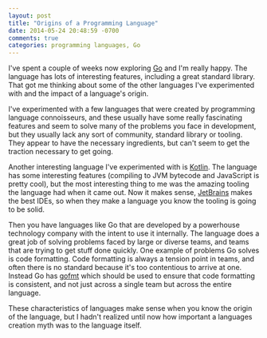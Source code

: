 ```yaml
---
layout: post
title: "Origins of a Programming Language"
date: 2014-05-24 20:48:59 -0700
comments: true
categories: programming languages, Go
---
```

I've spent a couple of weeks now exploring [Go](http://golang.org/) and I'm really happy. The language has lots of 
interesting features, including a great standard library. That got me thinking about some of the other languages I've
experimented with and the impact of a language's origin. 

I've experimented with a few languages that were created by programming language connoisseurs, and these usually have 
some really fascinating features and seem to solve many of the problems you face in development, but they usually lack 
any sort of community, standard library or tooling. They appear to have the necessary ingredients, but can't seem to get 
the traction necessary to get going.

Another interesting language I've experimented with is [Kotlin](http://kotlin.jetbrains.org/). The language has some 
interesting features (compiling to JVM bytecode and JavaScript is pretty cool), but the most interesting thing to me was 
the amazing tooling the language had when it came out. Now it makes sense, [JetBrains](http://www.jetbrains.com/) makes 
the best IDEs, so when they make a language you know the tooling is going to be solid.

Then you have languages like Go that are developed by a powerhouse technology company with the intent to use it 
internally. The language does a great job of solving problems faced by large or diverse teams, and teams that are trying 
to get stuff done quickly. One example of problems Go solves is code formatting. Code formatting is always a tension 
point in teams, and often there is no standard because it's too contentious to arrive at one. Instead Go has
[gofmt](http://blog.golang.org/go-fmt-your-code) which should be used to ensure that code formatting is consistent, and
not just across a single team but across the entire language.

These characteristics of languages make sense when you know the origin of the language, but I hadn't realized until now
how important a languages creation myth was to the language itself.
